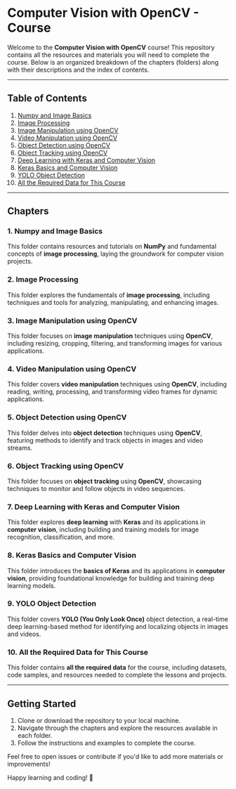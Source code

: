 # Computer Vision with OpenCV - Course

Welcome to the **Computer Vision with OpenCV** course! This repository contains all the resources and materials you will need to complete the course. Below is an organized breakdown of the chapters (folders) along with their descriptions and the index of contents.

---

## Table of Contents

1. [Numpy and Image Basics](#numpy-and-image-basics)
2. [Image Processing](#image-processing)
3. [Image Manipulation using OpenCV](#image-manipulation-using-opencv)
4. [Video Manipulation using OpenCV](#video-manipulation-using-opencv)
5. [Object Detection using OpenCV](#object-detection-using-opencv)
6. [Object Tracking using OpenCV](#object-tracking-using-opencv)
7. [Deep Learning with Keras and Computer Vision](#deep-learning-with-keras-and-computer-vision)
8. [Keras Basics and Computer Vision](#keras-basics-and-computer-vision)
9. [YOLO Object Detection](#yolo-object-detection)
10. [All the Required Data for This Course](#all-the-required-data-for-this-course)

---

## Chapters

### 1. Numpy and Image Basics
This folder contains resources and tutorials on **NumPy** and fundamental concepts of **image processing**, laying the groundwork for computer vision projects.

### 2. Image Processing
This folder explores the fundamentals of **image processing**, including techniques and tools for analyzing, manipulating, and enhancing images.

### 3. Image Manipulation using OpenCV
This folder focuses on **image manipulation** techniques using **OpenCV**, including resizing, cropping, filtering, and transforming images for various applications.

### 4. Video Manipulation using OpenCV
This folder covers **video manipulation** techniques using **OpenCV**, including reading, writing, processing, and transforming video frames for dynamic applications.

### 5. Object Detection using OpenCV
This folder delves into **object detection** techniques using **OpenCV**, featuring methods to identify and track objects in images and video streams.

### 6. Object Tracking using OpenCV
This folder focuses on **object tracking** using **OpenCV**, showcasing techniques to monitor and follow objects in video sequences.

### 7. Deep Learning with Keras and Computer Vision
This folder explores **deep learning** with **Keras** and its applications in **computer vision**, including building and training models for image recognition, classification, and more.

### 8. Keras Basics and Computer Vision
This folder introduces the **basics of Keras** and its applications in **computer vision**, providing foundational knowledge for building and training deep learning models.

### 9. YOLO Object Detection
This folder covers **YOLO (You Only Look Once)** object detection, a real-time deep learning-based method for identifying and localizing objects in images and videos.

### 10. All the Required Data for This Course
This folder contains **all the required data** for the course, including datasets, code samples, and resources needed to complete the lessons and projects.

---

## Getting Started

1. Clone or download the repository to your local machine.
2. Navigate through the chapters and explore the resources available in each folder.
3. Follow the instructions and examples to complete the course.

Feel free to open issues or contribute if you'd like to add more materials or improvements!

Happy learning and coding! 🚀

